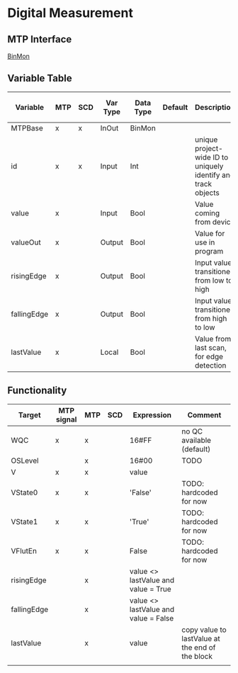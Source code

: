 # Digital Measurement

## MTP Interface

[BinMon](./../MTP/BinMon.md)

## Variable Table

| Variable    | MTP | SCD | Var Type | Data Type | Default | Description                                                   | SCD Name | SCD Terminal Name |
| ----------- | --- | --- | -------- | --------- | ------- | ------------------------------------------------------------- | -------- | ----------------- |
| MTPBase     | x   | x   | InOut    | BinMon    |         |                                                               |          |                   |
| id          | x   | x   | Input    | Int       |         | unique project-wide ID to uniquely identify and track objects |          |                   |
| value       | x   |     | Input    | Bool      |         | Value coming from device                                      |          |                   |
| valueOut    | x   |     | Output   | Bool      |         | Value for use in program                                      |          |                   |
| risingEdge  | x   |     | Output   | Bool      |         | Input value transitioned from low to high                     |          |                   |
| fallingEdge | x   |     | Output   | Bool      |         | Input value transitioned from high to low                     |          |                   |
| lastValue   | x   |     | Local    | Bool      |         | Value from last scan, for edge detection                      |          |                   |



## Functionality

| Target      | MTP signal | MTP | SCD | Expression                           | Comment                                         |
| ----------- | ---------- | --- | --- | ------------------------------------ | ----------------------------------------------- |
| WQC         | x          | x   |     | 16#FF                                | no QC available (default)                       |
| OSLevel     |            | x   |     | 16#00                                | TODO                                            |
| V           | x          | x   |     | value                                |                                                 |
| VState0     | x          | x   |     | 'False'                              | TODO: hardcoded for now                         |
| VState1     | x          | x   |     | 'True'                               | TODO: hardcoded for now                         |
| VFlutEn     | x          | x   |     | False                                | TODO: hardcoded for now                         |
| risingEdge  |            | x   |     | value <> lastValue and value = True  |                                                 |
| fallingEdge |            | x   |     | value <> lastValue and value = False |                                                 |
| lastValue   |            | x   |     | value                                | copy value to lastValue at the end of the block |
|             |            |     |     |                                      |                                                 |
